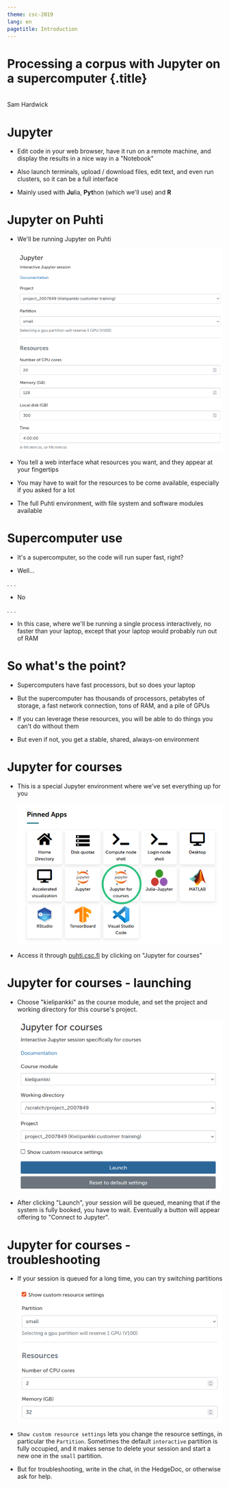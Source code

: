 ```yaml
---
theme: csc-2019
lang: en
pagetitle: Introduction
---
```


# Processing a corpus with Jupyter on a supercomputer {.title}

</br>Sam Hardwick

# Jupyter

* Edit code in your web browser, have it run on a remote machine, and display the results in a nice way in a "Notebook"

* Also launch terminals, upload / download files, edit text, and even run clusters, so it can be a full interface

* Mainly used with **Ju**lia, **Pyt**hon (which we'll use) and **R**

# Jupyter on Puhti

* We'll be running Jupyter on Puhti <div class="column"><img src="img/jupyter_menu.png"></div>

* You tell a web interface what resources you want, and they appear at your fingertips

* You may have to wait for the resources to be come available, especially if you asked for a lot

* The full Puhti environment, with file system and software modules available

# Supercomputer use

* It's a supercomputer, so the code will run super fast, right?

* Well...

. . .

* No

. . .

* In this case, where we'll be running a single process interactively, no faster than your laptop, except that your laptop would probably run out of RAM

# So what's the point?

* Supercomputers have fast processors, but so does your laptop

* But the supercomputer has thousands of processors, petabytes of storage, a fast network connection, tons of RAM, and a pile of GPUs

* If you can leverage these resources, you will be able to do things you can't do without them

* But even if not, you get a stable, shared, always-on environment

# Jupyter for courses

* This is a special Jupyter environment where we've set everything up for you <div class="column"><img src="img/jupyter_for_courses.png"></div>

* Access it through [puhti.csc.fi](puhti.csc.fi) by clicking on "Jupyter for courses"

# Jupyter for courses - launching

* Choose "kielipankki" as the course module, and set the project and working directory for this course's project.<div class="column"><img src="img/jupyter_for_courses_menu.png"></div>

* After clicking "Launch", your session will be queued, meaning that if the system is fully booked, you have to wait. Eventually a button will appear offering to "Connect to Jupyter".

# Jupyter for courses - troubleshooting

* If your session is queued for a long time, you can try switching partitions <div class="column"><img src="img/jupyter_partition.png"></div>

* `Show custom resource settings` lets you change the resource settings, in particular the `Partition`. Sometimes the default `interactive` partition is fully occupied, and it makes sense to delete your session and start a new one in the `small` partition.

* But for troubleshooting, write in the chat, in the HedgeDoc, or otherwise ask for help.
